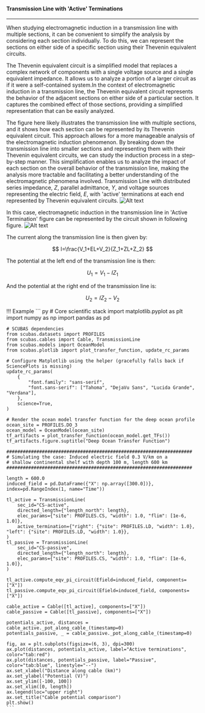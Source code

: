 <!-- 
Author(s): Shibaji Chakraborty, Xueling Shi

Disclaimer:
SCUBAS is under the MIT license found in the root directory LICENSE.md 
Everyone is permitted to copy and distribute verbatim copies of this license 
document.

This version of the MIT Public License incorporates the terms
and conditions of MIT General Public License.
-->
#### Transmission Line with 'Active' Terminations
---

When studying electromagnetic induction in a transmission line with multiple sections, it can be convenient to simplify the analysis by considering each section individually. To do this, we can represent the sections on either side of a specific section using their Thevenin equivalent circuits.

The Thevenin equivalent circuit is a simplified model that replaces a complex network of components with a single voltage source and a single equivalent impedance. It allows us to analyze a portion of a larger circuit as if it were a self-contained system.In the context of electromagnetic induction in a transmission line, the Thevenin equivalent circuit represents the behavior of the adjacent sections on either side of a particular section. It captures the combined effect of those sections, providing a simplified representation that can be easily analyzed.

The figure here likely illustrates the transmission line with multiple sections, and it shows how each section can be represented by its Thevenin equivalent circuit. This approach allows for a more manageable analysis of the electromagnetic induction phenomenon. By breaking down the transmission line into smaller sections and representing them with their Thevenin equivalent circuits, we can study the induction process in a step-by-step manner. This simplification enables us to analyze the impact of each section on the overall behavior of the transmission line, making the analysis more tractable and facilitating a better understanding of the electromagnetic phenomena involved. Transmission Line with distributed series impedance, $Z$, parallel admittance, $Y$, and voltage sources representing the electric field, $E$, with 'active' terminations at each end represented by Thevenin equivalent circuits.
![Alt text](../figures/AT-Cable-CS.png)


In this case, electromagnetic induction in the transmission line in 'Active Termination' figure can be represented by the circuit shown in following figure. ![Alt text](../figures/Short-Cable-AT.png)

The current along the transmission line is then given by:

$$
I=\frac{V_1+EL+V_2}{Z_1+ZL+Z_2}
$$

The potential at the left end of the transmission line is then:

$$
U_1=V_1-IZ_1
$$

And the potential at the right end of the transmission line is:

$$
U_2=IZ_2-V_2
$$

!!! Example
    ``` py
    # Core scientific stack
    import matplotlib.pyplot as plt
    import numpy as np
    import pandas as pd

    # SCUBAS dependencies
    from scubas.datasets import PROFILES
    from scubas.cables import Cable, TransmissionLine
    from scubas.models import OceanModel
    from scubas.plotlib import plot_transfer_function, update_rc_params

    # Configure Matplotlib using the helper (gracefully falls back if SciencePlots is missing)
    update_rc_params(
        {
            "font.family": "sans-serif",
            "font.sans-serif": ["Tahoma", "DejaVu Sans", "Lucida Grande", "Verdana"],
        },
        science=True,
    )

    # Render the ocean model transfer function for the deep ocean profile
    ocean_site = PROFILES.DO_3
    ocean_model = OceanModel(ocean_site)
    tf_artifacts = plot_transfer_function(ocean_model.get_TFs())
    tf_artifacts.figure.suptitle("Deep Ocean Transfer Function")

    ####################################################################
    # Simulating the case: Induced electric field 0.3 V/km on a
    # shallow continental shelf with depth 100 m, length 600 km
    ####################################################################

    length = 600.0
    induced_field = pd.DataFrame({"X": np.array([300.0])}, index=pd.RangeIndex(1, name="Time"))

    tl_active = TransmissionLine(
        sec_id="CS-active",
        directed_length={"length_north": length},
        elec_params={"site": PROFILES.CS, "width": 1.0, "flim": [1e-6, 1.0]},
        active_termination={"right": {"site": PROFILES.LD, "width": 1.0}, "left": {"site": PROFILES.LD, "width": 1.0}},
    )
    tl_passive = TransmissionLine(
        sec_id="CS-passive",
        directed_length={"length_north": length},
        elec_params={"site": PROFILES.CS, "width": 1.0, "flim": [1e-6, 1.0]},
    )

    tl_active.compute_eqv_pi_circuit(Efield=induced_field, components=["X"])
    tl_passive.compute_eqv_pi_circuit(Efield=induced_field, components=["X"])

    cable_active = Cable([tl_active], components=["X"])
    cable_passive = Cable([tl_passive], components=["X"])

    potentials_active, distances = cable_active._pot_along_cable_(timestamp=0)
    potentials_passive, _ = cable_passive._pot_along_cable_(timestamp=0)

    fig, ax = plt.subplots(figsize=(6, 3), dpi=300)
    ax.plot(distances, potentials_active, label="Active terminations", color="tab:red")
    ax.plot(distances, potentials_passive, label="Passive", color="tab:blue", linestyle="--")
    ax.set_xlabel("Distance along cable (km)")
    ax.set_ylabel("Potential (V)")
    ax.set_ylim([-100, 100])
    ax.set_xlim([0, length])
    ax.legend(loc="upper right")
    ax.set_title("Cable potential comparison")
    plt.show()
    ```
